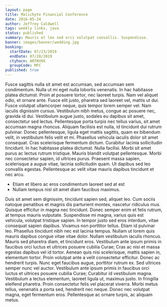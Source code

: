 ```yaml
---
layout: page
title: Malichyte Financial Conference
date: 2016-05-24
author: Jeffrey Caldwell
tags: weekly links, java
status: published
summary: Mauris et leo sed orci volutpat convallis. Suspendisse.
banner: images/banner/wedding.jpg
booking:
  startDate: 07/23/2019
  endDate: 07/28/2019
  ctyhocn: ARTNYHX
  groupCode: MFC
published: true
---
```

Fusce sagittis nulla sit amet est accumsan, sed accumsan sem condimentum. Nulla ut mi eget nulla lobortis venenatis. In hac habitasse platea dictumst. Proin at posuere tortor, nec laoreet turpis. Nam vel aliquet odio, et ornare ante. Fusce elit justo, pharetra sed laoreet vel, mattis ut dui. Fusce volutpat ullamcorper neque, quis tempor lorem semper vel. Nam iaculis dignissim cursus. Vestibulum nibh metus, congue ac posuere nec, gravida id dui. Vestibulum augue justo, sodales eu dapibus sit amet, consectetur sed lectus. Pellentesque porta turpis nec tellus varius, sit amet accumsan magna rhoncus.
Aliquam facilisis est nulla, id tincidunt dui rutrum pulvinar. Donec pellentesque, ligula eget mattis sagittis, quam ex bibendum velit, in vestibulum felis velit et mi. Phasellus vehicula iaculis dolor sit amet consequat. Cras scelerisque fermentum dictum. Curabitur lacinia sollicitudin tincidunt. In hac habitasse platea dictumst. Nulla facilisi. Morbi sit amet purus ac lectus rutrum tristique. Mauris blandit volutpat pellentesque. Morbi nec consectetur sapien, id ultrices purus. Praesent massa sapien, scelerisque a augue vitae, lacinia sollicitudin quam. Ut dapibus sed leo convallis egestas. Pellentesque ac velit vitae mauris dapibus tincidunt et nec arcu.

* Etiam et libero ac eros condimentum laoreet sed at est
* Nullam tempus nisl sit amet diam faucibus maximus.

Duis sit amet sem dignissim, tincidunt sapien sed, aliquet leo. Cum sociis natoque penatibus et magnis dis parturient montes, nascetur ridiculus mus. Quisque efficitur in magna nec tincidunt. Donec semper enim et felis rutrum, at tempus mauris vulputate. Suspendisse mi magna, varius quis est vehicula, volutpat tristique sapien. In tempor justo sed eros interdum, vitae consequat sapien dapibus. Vivamus non porttitor tellus. Etiam id pulvinar leo. Phasellus tincidunt nibh nec est lacinia tempus. Nullam ut lorem quis mauris dapibus congue vitae vitae dolor. Nullam vestibulum iaculis rhoncus. Mauris sed pharetra diam, et tincidunt eros. Vestibulum ante ipsum primis in faucibus orci luctus et ultrices posuere cubilia Curae; Cras ac nisi et massa egestas dapibus vel id tortor.
Aenean quis nisi scelerisque, mattis sapien in, elementum tortor. Proin volutpat ante a velit consectetur efficitur. Donec ac hendrerit turpis. Nunc eget faucibus augue, porttitor rutrum ex. Sed ultrices semper nunc vel auctor. Vestibulum ante ipsum primis in faucibus orci luctus et ultrices posuere cubilia Curae; Curabitur id vestibulum magna. Vestibulum a lectus elementum, laoreet ligula ut, maximus justo. In fringilla eleifend pharetra. Proin consectetur felis vel placerat viverra. Morbi metus tellus, venenatis a porta sed, hendrerit nec neque. Donec nec volutpat magna, eget fermentum eros. Pellentesque ac ornare turpis, ac aliquam metus.
